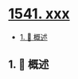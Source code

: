 # [1541. xxx](https://github.com/Tdahuyou/TNotes.leetcode/tree/main/notes/1541.%20xxx)

<!-- region:toc -->

- [1. 📝 概述](#1--概述)

<!-- endregion:toc -->

## 1. 📝 概述
